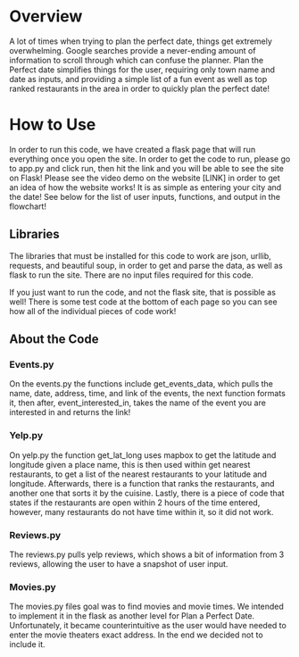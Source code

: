 # Overview

 A lot of times when trying to plan the perfect date, things get extremely overwhelming. Google searches provide a never-ending amount of information to scroll through which can confuse the planner. Plan the Perfect date simplifies things for the user, requiring only town name and date as inputs, and providing a simple list of a fun event as well as top ranked restaurants in the area in order to quickly plan the perfect date!

# How to Use

In order to run this code, we have created a flask page that will run everything once you open the site. In order to get the code to run, please go to app.py and click run, then hit the link and you will be able to see the site on Flask! Please see the video demo on the website [LINK] in order to get an idea of how the website works! It is as simple as entering your city and the date! See below for the list of user inputs, functions, and output in the flowchart! 

## Libraries

The libraries that must be installed for this code to work are json, urllib, requests, and beautiful soup, in order to get and parse the data, as well as flask to run the site. There are no input files required for this code. 

If you just want to run the code, and not the flask site, that is possible as well! There is some test code at the bottom of each page so you can see how all of the individual pieces of code work! 

## About the Code

### Events.py
On the events.py the functions include get_events_data, which pulls the name, date, address, time, and link of the events, the next function formats it, then after, event_interested_in, takes the name of the event you are interested in and returns the link! 

### Yelp.py

On yelp.py the function get_lat_long uses mapbox to get the latitude and longitude given a place name, this is then used within get nearest restaurants, to get a list of the nearest restaurants to your latitude and longitude. Afterwards, there is a function that ranks the restaurants, and another one that sorts it by the cuisine. Lastly, there is a piece of code that states if the restaurants are open within 2 hours of the time entered, however, many restaurants do not have time within it, so it did not work. 

### Reviews.py

The reviews.py pulls yelp reviews, which shows a bit of information from 3 reviews, allowing the user to have a snapshot of user input.

### Movies.py

The movies.py files goal was to find movies and movie times. We intended to implement it in the flask as another level for Plan a Perfect Date. Unfortunately, it became counterintuitive as the user would have needed to enter the movie theaters exact address. In the end we decided not to include it. 